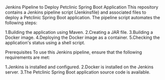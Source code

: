 Jenkins Pipeline to Deploy Petclinic Spring Boot Application
This repository contains a Jenkins pipeline script (Jenkinsfile) and associated files to deploy a Petclinic Spring Boot application. The pipeline script automates the following steps:

1.Building the application using Maven.
2.Creating a JAR file.
3.Building a Docker image.
4.Deploying the Docker image as a container.
5.Checking the application's status using a shell script.

Prerequisites
To use this Jenkins pipeline, ensure that the following requirements are met:

1.Jenkins is installed and configured.
2.Docker is installed on the Jenkins server.
3.The Petclinic Spring Boot application source code is available.
